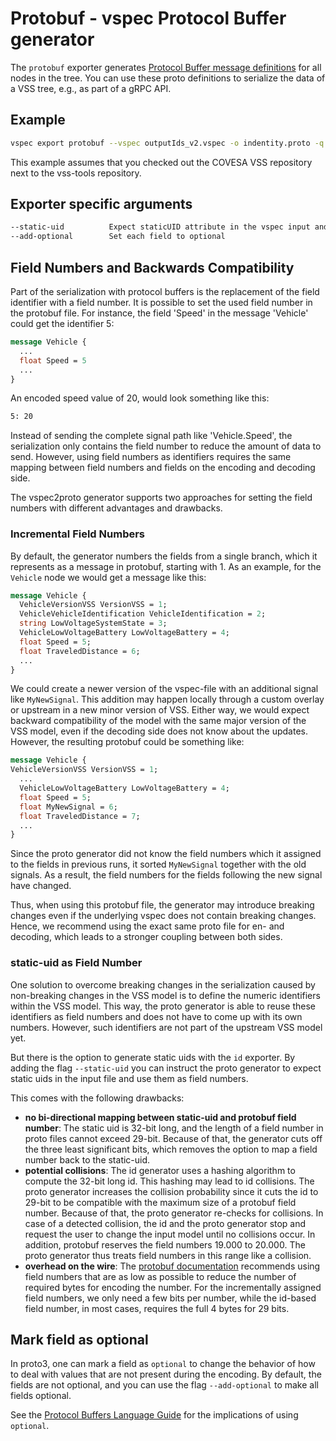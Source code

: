 # Protobuf - vspec Protocol Buffer generator

The `protobuf` exporter generates [Protocol Buffer message definitions](https://protobuf.dev) for all nodes in the tree. You can use these proto definitions to serialize the data of a VSS tree, e.g., as part of a gRPC API.

## Example

```bash
vspec export protobuf --vspec outputIds_v2.vspec -o indentity.proto -q spec/quantities.yaml -u spec/units.yaml -e staticUID --static-uid --add-optional
```

This example assumes that you checked out the COVESA VSS repository next to the vss-tools repository.

## Exporter specific arguments

```bash
--static-uid          Expect staticUID attribute in the vspec input and use it as field number.
--add-optional        Set each field to optional
```

## Field Numbers and Backwards Compatibility

Part of the serialization with protocol buffers is the replacement of the field identifier with a field number. It is possible to set the used field number in the protobuf file. For instance, the field 'Speed' in the message 'Vehicle' could get the identifier 5:

```proto
message Vehicle {
  ...
  float Speed = 5
  ...
}
```

An encoded speed value of 20, would look something like this:

```bash
5: 20
```

Instead of sending the complete signal path like 'Vehicle.Speed', the serialization only contains the field number to reduce the amount of data to send. However, using field numbers as identifiers requires the same mapping between field numbers and fields on the encoding and decoding side.

The vspec2proto generator supports two approaches for setting the field numbers with different advantages and drawbacks.

### Incremental Field Numbers

By default, the generator numbers the fields from a single branch, which it represents as a message in protobuf, starting with 1. As an example, for the  `Vehicle` node we would get a message like this:

```proto
message Vehicle {
  VehicleVersionVSS VersionVSS = 1;
  VehicleVehicleIdentification VehicleIdentification = 2;
  string LowVoltageSystemState = 3;
  VehicleLowVoltageBattery LowVoltageBattery = 4;
  float Speed = 5;
  float TraveledDistance = 6;
  ...
}
```

We could create a newer version of the vspec-file with an additional signal like `MyNewSignal`. This addition may happen locally through a custom overlay or upstream in a new minor version of VSS. Either way, we would expect backward compatibility of the model with the same major version of the VSS model, even if the decoding side does not know about the updates. However, the resulting protobuf could be something like:

```proto
message Vehicle {
VehicleVersionVSS VersionVSS = 1;
  ...
  VehicleLowVoltageBattery LowVoltageBattery = 4;
  float Speed = 5;
  float MyNewSignal = 6;
  float TraveledDistance = 7;
  ...
}
```

Since the proto generator did not know the field numbers which it assigned to the fields in previous runs, it sorted `MyNewSignal` together with the old signals. As a result, the field numbers for the fields following the new signal have changed.

Thus, when using this protobuf file, the generator may introduce breaking changes even if the underlying vspec does not contain breaking changes. Hence, we recommend using the exact same proto file for en- and decoding, which leads to a stronger coupling between both sides.

### static-uid as Field Number

One solution to overcome breaking changes in the serialization caused by non-breaking changes in the VSS model is to define the numeric identifiers within the VSS model. This way, the proto generator is able to reuse these identifiers as field numbers and does not have to come up with its own numbers. However, such identifiers are not part of the upstream VSS model yet.

But there is the option to generate static uids with the `id` exporter.
By adding the flag `--static-uid` you can instruct the proto generator to expect static uids in the input file and use them as field numbers.

This comes with the following drawbacks:

* **no bi-directional mapping between static-uid and protobuf field number**: The static uid is 32-bit long, and the length of a field number in proto files cannot exceed 29-bit.
Because of that, the generator cuts off the three least significant bits, which removes the option to map a field number back to the static-uid.
* **potential collisions**: The id generator uses a hashing algorithm to compute the 32-bit long id. This hashing may lead to id collisions. The proto generator increases the collision probability since it cuts the id to 29-bit to be compatible with the maximum size of a protobuf field number.
Because of that, the proto generator re-checks for collisions. In case of a detected collision, the id and the proto generator stop and request the user to change the input model until no collisions occur.
In addition, protobuf reserves the field numbers 19.000 to 20.000. The proto generator thus treats field numbers in this range like a collision.
* **overhead on the wire**: The [protobuf documentation](https://protobuf.dev/programming-guides/proto3/#assigning) recommends using field numbers that are as low as possible to reduce the number of required bytes for encoding the number.
For the incrementally assigned field numbers, we only need a few bits per number, while the id-based field number, in most cases, requires the full 4 bytes for 29 bits.

## Mark field as optional

In proto3, one can mark a field as `optional` to change the behavior of how to deal with values that are not present during the encoding. By default, the fields are not optional, and you can use the flag `--add-optional` to make all fields optional.

See the [Protocol Buffers Language Guide](https://protobuf.dev/programming-guides/proto3/#field-labels) for the implications of using `optional`.
